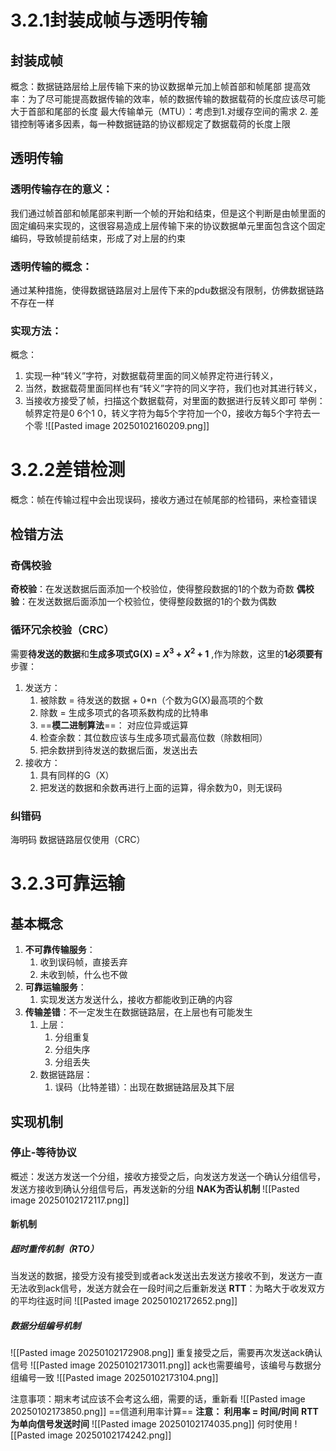 # 3.2.1封装成帧与透明传输
## 封装成帧
概念：数据链路层给上层传输下来的协议数据单元加上帧首部和帧尾部
提高效率：为了尽可能提高数据传输的效率，帧的数据传输的数据载荷的长度应该尽可能大于首部和尾部的长度
最大传输单元（MTU）：考虑到1.对缓存空间的需求 2. 差错控制等诸多因素，每一种数据链路的协议都规定了数据载荷的长度上限
## 透明传输
### 透明传输存在的意义：
我们通过帧首部和帧尾部来判断一个帧的开始和结束，但是这个判断是由帧里面的固定编码来实现的，这很容易造成上层传输下来的协议数据单元里面包含这个固定编码，导致帧提前结束，形成了对上层的约束
### 透明传输的概念：
通过某种措施，使得数据链路层对上层传下来的pdu数据没有限制，仿佛数据链路不存在一样
### **实现方法**：
概念：
1. 实现一种“转义”字符，对数据载荷里面的同义帧界定符进行转义，
2. 当然，数据载荷里面同样也有“转义”字符的同义字符，我们也对其进行转义，
3. 当接收方接受了帧，扫描这个数据载荷，对里面的数据进行反转义即可
举例：
帧界定符是0 6个1 0，转义字符为每5个字符加一个0，接收方每5个字符去一个零
![[Pasted image 20250102160209.png]]
# 3.2.2差错检测
概念：帧在传输过程中会出现误码，接收方通过在帧尾部的检错码，来检查错误
## 检错方法
### 奇偶校验
**奇校验**：在发送数据后面添加一个校验位，使得整段数据的1的个数为奇数
**偶校验**：在发送数据后面添加一个校验位，使得整段数据的1的个数为偶数
### 循环冗余校验（CRC）
需要**待发送的数据**和**生成多项式G(X) = $X^3$ + $X^2$ + 1** ,作为除数，这里的**1必须要有**
步骤：
1. 发送方：
	1. 被除数 = 待发送的数据 + 0\*n（个数为G(X)最高项的个数
	2. 除数 = 生成多项式的各项系数构成的比特串
	3. ==**模二进制算法**==： 对应位异或运算
	4. 检查余数：其位数应该与生成多项式最高位数（除数相同）
	5. 把余数拼到待发送的数据后面，发送出去
2. 接收方：
	1. 具有同样的G（X）
	2. 把发送的数据和余数再进行上面的运算，得余数为0，则无误码
### 纠错码
海明码
数据链路层仅使用（CRC）
# 3.2.3可靠运输
## 基本概念
1. **不可靠传输服务**：
	1. 收到误码帧，直接丢弃
	2. 未收到帧，什么也不做
2. **可靠运输服务**：
	1. 实现发送方发送什么，接收方都能收到正确的内容
3. **传输差错**：不一定发生在数据链路层，在上层也有可能发生
	1. 上层：
		1. 分组重复
		2. 分组失序
		3. 分组丢失
	2. 数据链路层：
		1. 误码（比特差错）：出现在数据链路层及其下层
## 实现机制
### 停止-等待协议
概述：发送方发送一个分组，接收方接受之后，向发送方发送一个确认分组信号，发送方接收到确认分组信号后，再发送新的分组
**NAK为否认机制**
![[Pasted image 20250102172117.png]]
#### 新机制
##### 超时重传机制（RTO）
当发送的数据，接受方没有接受到或者ack发送出去发送方接收不到，发送方一直无法收到ack信号，发送方就会在一段时间之后重新发送
**RTT**：为略大于收发双方的平均往返时间
![[Pasted image 20250102172652.png]]

##### 数据分组编号机制

![[Pasted image 20250102172908.png]]
重复接受之后，需要再次发送ack确认信号
![[Pasted image 20250102173011.png]]
ack也需要编号，该编号与数据分组编号一致
![[Pasted image 20250102173104.png]]

注意事项：期末考试应该不会考这么细，需要的话，重新看
![[Pasted image 20250102173850.png]]
==信道利用率计算==
**注意： 利用率 = 时间/时间**
**RTT为单向信号发送时间**
![[Pasted image 20250102174035.png]]
何时使用
![[Pasted image 20250102174242.png]]